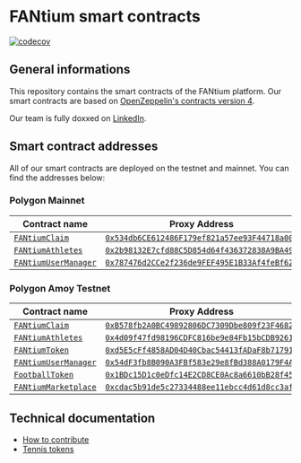 # FANtium smart contracts

[![codecov](https://codecov.io/gh/FantiumAG/smart-contracts/graph/badge.svg?token=44GTGNWNM8)](https://codecov.io/gh/FantiumAG/smart-contracts)

## General informations

This repository contains the smart contracts of the FANtium platform. Our smart contracts are based on [OpenZeppelin's contracts version 4](https://docs.openzeppelin.com/contracts/4.x/).

Our team is fully doxxed on [LinkedIn](https://www.linkedin.com/company/fantium/).

## Smart contract addresses

All of our smart contracts are deployed on the testnet and mainnet. You can find the addresses below:

### Polygon Mainnet

| Contract name                                        | Proxy Address                                                                                                              | Implementation Address                                                                                                          |
| ---------------------------------------------------- | -------------------------------------------------------------------------------------------------------------------------- | ------------------------------------------------------------------------------------------------------------------------------- |
| [`FANtiumClaim`](src/FANtiumClaimV3.sol)             | [`0x534db6CE612486F179ef821a57ee93F44718a002`](https://polygonscan.com/address/0x534db6CE612486F179ef821a57ee93F44718a002) | [`0xEbE9785212666d4D9aEE17f83cB3d1eC3D6F0b39`](https://polygonscan.com/address/0xEbE9785212666d4D9aEE17f83cB3d1eC3D6F0b39#code) |
| [`FANtiumAthletes`](src/FANtiumAthletesV9.sol)       | [`0x2b98132E7cfd88C5D854d64f436372838A9BA49d`](https://polygonscan.com/address/0x2b98132E7cfd88C5D854d64f436372838A9BA49d) | [`0x986D3264B35b52a1cbbDa36f3be7a23a9601aB27`](https://polygonscan.com/address/0x986D3264B35b52a1cbbDa36f3be7a23a9601aB27#code) |
| [`FANtiumUserManager`](src/FANtiumUserManagerV4.sol) | [`0x787476d2CCe2f236de9FEF495E1B33Af4feBf62C`](https://polygonscan.com/address/0x787476d2CCe2f236de9FEF495E1B33Af4feBf62C) | [`0x1BDc15D1c0eDfc14E2CD8CE0Ac8a6610bB28f456`](https://polygonscan.com/address/0x1BDc15D1c0eDfc14E2CD8CE0Ac8a6610bB28f456#code) |

### Polygon Amoy Testnet

| Contract name                                        | Proxy Address                                                                                                                   | Implementation Address (ERC-55)                                                                                                      |
| ---------------------------------------------------- | ------------------------------------------------------------------------------------------------------------------------------- | ------------------------------------------------------------------------------------------------------------------------------------ |
| [`FANtiumClaim`](src/FANtiumClaimV3.sol)             | [`0xB578fb2A0BC49892806DC7309Dbe809f23F4682F`](https://amoy.polygonscan.com/address/0xB578fb2A0BC49892806DC7309Dbe809f23F4682F) | [`0x840E1f81dC815a82E171877f504896Ae772460eB`](https://amoy.polygonscan.com/address/0x840E1f81dC815a82E171877f504896Ae772460eB#code) |
| [`FANtiumAthletes`](src/FANtiumAthletesV9.sol)       | [`0x4d09f47fd98196CDFC816be9e84Fb15bCDB92612`](https://amoy.polygonscan.com/address/0x4d09f47fd98196CDFC816be9e84Fb15bCDB92612) | [`0x581A905DD62202d906c64620e5A2672Ea941a467`](https://amoy.polygonscan.com/address/0x581A905DD62202d906c64620e5A2672Ea941a467#code) |
| [`FANtiumToken`](src/FANtiumTokenV1.sol)             | [`0xd5E5cFf4858AD04D40Cbac54413fADaF8b717914`](https://amoy.polygonscan.com/address/0xd5E5cFf4858AD04D40Cbac54413fADaF8b717914) | [`0x46A4f4AE606987edC5d6A34ac491e4fb9F10F913`](https://amoy.polygonscan.com/address/0x46A4f4AE606987edC5d6A34ac491e4fb9F10F913#code) |
| [`FANtiumUserManager`](src/FANtiumUserManagerV4.sol) | [`0x54dF3fb8B090A3FBf583e29e8fBd388A0179F4A2`](https://amoy.polygonscan.com/address/0x54dF3fb8B090A3FBf583e29e8fBd388A0179F4A2) | [`0x16d80320cf744257895174987a10f47227d0b6b7`](https://amoy.polygonscan.com/address/0x16d80320cF744257895174987a10F47227d0b6B7#code) |
| [`FootballToken`](src/FootballTokenV1.sol)           | [`0x1BDc15D1c0eDfc14E2CD8CE0Ac8a6610bB28f456`](https://amoy.polygonscan.com/address/0x1BDc15D1c0eDfc14E2CD8CE0Ac8a6610bB28f456) | [`0xd0A7e25976011d947c131816E55bA518bb842704`](https://amoy.polygonscan.com/address/0xd0A7e25976011d947c131816E55bA518bb842704#code) |
| [`FANtiumMarketplace`](src/FANtiumMarketplaceV1.sol) | [`0xcdac5b91de5c27334488ee11ebcc4d61d8cc3af4`](https://amoy.polygonscan.com/address/0xcdac5b91de5c27334488ee11ebcc4d61d8cc3af4) | [`0x8e9a473586d4b15ec108901025483fe6c2e0c6ec`](https://amoy.polygonscan.com/address/0x8e9a473586d4b15ec108901025483fe6c2e0c6ec#code) |

## Technical documentation

- [How to contribute](CONTRIBUTING.md)
- [Tennis tokens](docs/tennis.md)
